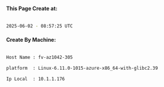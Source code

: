 
   
#### This Page Create at:

```bash

2025-06-02 - 08:57:25 UTC

```

#### Create By Machine:

```bash

Host Name : fv-az1042-305

platform  : Linux-6.11.0-1015-azure-x86_64-with-glibc2.39

Ip Local  : 10.1.1.176

```

